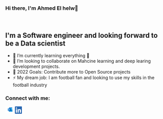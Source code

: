 ### Hi there, I'm Ahmed El helw👋

<br/>

## I'm a Software engineer and looking forward to be a Data scientist 


- 🌱 I’m currently learning everything 🤣
- 👯  I’m looking to collaborate on Mahcine learning and deep learing development projects.
- 🥅 2022 Goals: Contribute more to Open Source projects 
- ⚡ My dream job: I am football fan and looking to use my skills in the football industry

### Connect with me:


[<img align="left" alt="Ahmed Abohegazy | Gmail" width="30px" src="icons/hotmail.png" />][Gmail]

[<img align="left" alt="Ahmed Abohegazy  | LinkedIn" width="22px" src="icons/linkedin_icon.png" />][linkedin]

<br />



 







[linkedin]:https://www.linkedin.com/in/ahmed-elhelw-507225173/
[Gmail]: mailto:ahmed.elhelw769@hotmail.com

